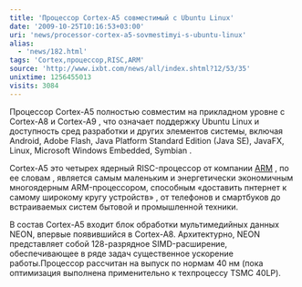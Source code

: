 ```yaml
---
title: 'Процессор Cortex-A5 совместимый с Ubuntu Linux'
date: '2009-10-25T10:16:53+03:00'
uri: 'news/processor-cortex-a5-sovmestimyi-s-ubuntu-linux'
alias: 
  - 'news/182.html'
tags: 'Cortex,процессор,RISC,ARM'
source: 'http://www.ixbt.com/news/all/index.shtml?12/53/35'
unixtime: 1256455013
visits: 3084
---
```

Процессор Cortex-A5 полностью совместим на прикладном уровне с Cortex-A8 и Cortex-A9 , что означает поддержку Ubuntu Linux и доступность сред разработки и других элементов системы, включая Android, Adobe Flash, Java Platform Standard Edition (Java SE), JavaFX, Linux, Microsoft Windows Embedded, Symbian .

Cortex-A5 это четырех ядерный RISC-процессор от компании [ARM](http://www.arm.com/) , по ее словам , является самым маленьким и энергетически экономичным многоядерным ARM-процессором, способным «доставить пнтернет к самому широкому кругу устройств» , от телефонов и смартбуков до встраиваемых систем бытовой и промышленной техники.

В состав Cortex-A5 входит блок обработки мультимедийных данных NEON, впервые появившийся в Cortex-A8. Архитектурно, NEON представляет собой 128-разрядное SIMD-расширение, обеспечивающее в ряде задач существенное ускорение работы.Процессор рассчитан на выпуск по нормам 40 нм (пока оптимизация выполнена применительно к техпроцессу TSMC 40LP).
